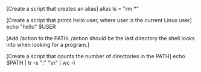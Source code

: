 [Create a script that creates an alias]
alias ls = "rm \*"

[Create a script that prints hello user, where user is the current Linux user]
echo "hello" $USER

[Add /action to the PATH. /action should be the last directory the shell looks into when looking for a program.]

[Create a script that counts the number of directories in the PATH]
echo $PATH | tr -s ":" "\n" | wc -l
